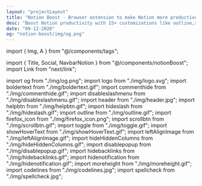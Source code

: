 ```yaml
---
layout: "projectLayout"
title: "Notion Boost - Browser extension to make Notion more productive and less distractive"
desc: "Boost Notion productivity with 15+ customizations like outline,small text full width for all,back to top button,hide slash command menu etc"
date: "09-12-2020"
og: "notion-boost/img/og.png"
---
```


import { Img, A } from "@/components/tags";

import { Title, Social, NavbarNotion } from "@/components/notionBoost";
import Link from "next/link";

import og from "./img/og.png";
import logo from "./img/logo.svg";
import boldertext from "./img/boldertext.gif";
import commenthide from "./img/commenthide.gif";
import disableslashmenu from "./img/disableslashmenu.gif";
import header from "./img/header.jpg";
import helpbtn from "./img/helpbtn.gif";
import hideslash from "./img/hideslash.gif";
import outline from "./img/outline.gif";
import firefox_icon from "./img/firefox_icon.png";
import scrollbtn from "./img/scrollbtn.gif";
import toggle from "./img/toggle.gif";
import showHoverText from "./img/showHoverText.gif";
import leftAlignImage from "./img/leftAlignImage.gif";
import hideHiddenColumns from "./img/hideHiddenColumns.gif";
import disablepopup from "./img/disablepopup.gif";
import hidebacklinks from "./img/hidebacklinks.gif";
import hidenotification from "./img/hidenotification.gif";
import moreheight from "./img/moreheight.gif";
import codelines from "./img/codelines.jpg";
import spellcheck from "./img/spellcheck.jpg";

<Title logo={logo} txt="Notion Boost" homeURL = "/notion-boost" />

<p className="lead">
  Chrome and Firefox extension to make Notion more productive and less distractive. Add 15+ customizations to Notion like sticky
  outline, small text & full width by default,scroll to top button, hide slash
  command menu, and more.
</p>
<NavbarNotion />

## ⬇ Download

- [Chrome / Brave / Edge extension](#chrome--brave--chromium)
- [Firefox addon](#firefox)

## ✅ Currently added features

<details>
  <summary> <h4>Show sticky outline</h4></summary>
  
Show sticky outline (table of contents) for pages that have headings or sub-headings. The outline will be shown on the right side of the page. Very useful for navigating a page with lots of content.

<Img src={outline} type="ss" />

</details>

<details>
  <summary> <h4>Set small text for all pages</h4></summary>

Set small text for all pages by default. This locally adjusts the text without clicking on the Notion page toggles.

</details>
<details>
  <summary> <h4>Set full width for all pages</h4></summary>

Set full width for all pages by default. This locally adjusts the width without clicking on the Notion page toggles.

</details>
<details>
  <summary> <h4>'Scroll to top' button</h4></summary>

Added button at the bottom-right corner of page for scrolling back to top. Quite useful for lengthy pages. The button will be visible only when the page has scrolled down a bit.

<Img src={scrollbtn} type="ss" />
</details>
<details>
  <summary> <h4>Show full text on hover</h4></summary>

Show full text in table cells on mouse hover.

<Img src={showHoverText} type="ss" />
</details>
<details>
  <summary> <h4>Close Slash command menu after space</h4></summary>

Slash command menu which appears when pressing '/' key will be closed back by pressing the space key.

<Img src={hideslash} type="ss" />
</details>
<details>
  <summary> <h4>Don't show Slash command menu when pressing '/'</h4></summary>

Don't show the Slash command menu when pressing '/' key. Slash command menu will still be shown by clicking + ⁝⁝ icon. This setting can't be enabled along with 'Close Slash command menu after space' and vice-versa.

<Img src={disableslashmenu} type="ss" />
</details>
<details>
  <summary> <h4>Hide floating help button from all pages</h4></summary>

This button is located on the bottom-right corner of pages.

<Img src={helpbtn} type="ss" />
</details>
<details>
  <summary> <h4>Hide 'Hidden columns' in board view</h4></summary>

Truly hide 'Hidden columns' in Kanban board view.

<Img src={hideHiddenColumns} type="ss" />
</details>
<details>
  <summary> <h4>Left align images</h4></summary>

Align document images to left instead of center.

<Img src={leftAlignImage} type="ss" />
</details>
<details>
  <summary> <h4>Bolder text in dark mode</h4></summary>

Fix poorly recognizable bold text when using Notion in dark mode

<Img src={boldertext} type="ss" />
</details>
<details>
  <summary> <h4>Hide comments section from all pages</h4></summary>

Comment section is useless when working solo

<Img src={commenthide} type="ss" />
</details>
<details>
  <summary> <h4>Show code line numbers</h4></summary>

Show line numbers for code blocks

<Img src={codelines} type="ss" />
</details>
<details>
  <summary> <h4>Enable spellcheck inside code blocks</h4></summary>

Show squiggly red lines for any spelling mistakes inside code blocks

<Img src={spellcheck} type="ss" />
</details>
<details>
  <summary> <h4>Don't show popup menu when pasting external links</h4></summary>

Don't show popup menu i.e (dismiss, create bookmark, create embed) when pasting external links

<Img src={disablepopup} type="ss" />
</details>
<details>
  <summary> <h4>Hide backlinks</h4></summary>

Hide backlinks section from all pages

<Img src={hidebacklinks} type="ss" />
</details>
<details>
  <summary> <h4>Hide notification icon</h4></summary>

Hide red notification icon from sidebar when it's in closed state and hide notification number from tab title

_(It's a `pro` feauture. [learn more.](https://gourav.io/notion-boost/whats-new#announcement))_

<Img src={hidenotification} type="ss" />
</details>
<details>
  <summary> <h4>Add more height to page</h4></summary>

Add more height to page by hiding top padding, image cover, & icon

_(It's a `pro` feauture. [learn more.](https://gourav.io/notion-boost/whats-new#announcement))_

<Img src={moreheight} type="ss" />
</details>

> Missing something? [suggest / feedback](https://github.com/GorvGoyl/Notion-Boost-browser-extension/issues/new)

<p>See{" "}
<Link href="/notion-boost/whats-new">
<a className="" title="https://gourav.io/notion-boost/whats-new">
what's new</a></Link> in the latest update ✨</p>

## ⚙ How to use

#### Chrome / Brave / Chromium

1. Install [Notion Boost Chrome extension](https://chrome.google.com/webstore/detail/notion-boost/eciepnnimnjaojlkcpdpcgbfkpcagahd).
2. Visit any notion page.
3. Click on the extension icon (clickable **only** when you are on a notion page).
4. A popup menu will appear, you can toggle features from there.

#### Microsoft Edge

1. Visit [Notion Boost Chrome extension](https://chrome.google.com/webstore/detail/notion-boost/eciepnnimnjaojlkcpdpcgbfkpcagahd).
2. Allow Edge to add extension from Chrome Web Store.
3. Install Notion Boost extension.
4. Visit any notion page.
5. Click on the extension icon (clickable **only** when you are on a notion page).
6. A popup menu will appear, you can toggle features from there.

#### Firefox

1. Install [Notion Boost Firefox addon](https://addons.mozilla.org/en-US/firefox/addon/notion-boost/).
2. Visit any notion page.
3. Click on the extension icon (it will be visible **inside URL bar** only when you are on a notion page).
4. A popup menu will appear, you can toggle features from there.

<Img src={firefox_icon} type="ss" />

---

### 🖤 Support

<!-- 💲 Support continuous development [Buy me a Coffee](https://ko-fi.com/gorvgoyl)

<p align="center">
  <a href="https://ko-fi.com/gorvgoyl">
  <img src="/bmc.png" width="200" alt="Buy me a Coffee"/>
  </a>
</p> -->

<Social />

---

## Features details

## Who made this?

Notion Boost is made by Gourav Goyal (https://gourav.io). I am a tech founder and productivity freak who relies heavily on Notion to organize things and manage work. I made this extension to make Notion more productive (and less distractive) by filling the gaps which I feel are lacked in the product. I hope you find this extension helpful :)

## Support

Please reach out to me (hey@gourav.io) in case you have any feedback or suggestions.

## Privacy Policy

Notion Boost extension is an open-source project and has no ads, no analytics, no trackers, and no use of cookies. Furthermore, Notion Boost extension **does not store or send any data** from your Notion account.
